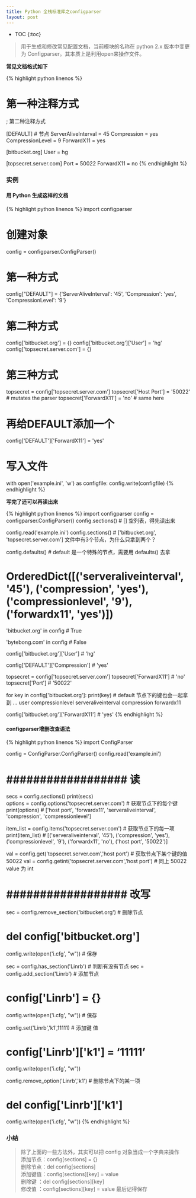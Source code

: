 ```yaml
---
title: Python 全栈标准库之configparser
layout: post
---
```


* TOC
{:toc}

> 用于生成和修改常见配置文档，当前模块的名称在 python 2.x 版本中变更为 Configparser。其本质上是利用open来操作文件。  

**常见文档格式如下**  

{% highlight python linenos %}
# 第一种注释方式
; 第二种注释方式

[DEFAULT]       # 节点
ServerAliveInterval = 45
Compression = yes
CompressionLevel = 9
ForwardX11 = yes
 
[bitbucket.org]
User = hg
 
[topsecret.server.com]
Port = 50022
ForwardX11 = no
{% endhighlight %}

### 实例

#### 用 Python 生成这样的文档

{% highlight python linenos %}
import configparser

# 创建对象
config = configparser.ConfigParser()

# 第一种方式
config["DEFAULT"] = {'ServerAliveInterval': '45',
                      'Compression': 'yes',
                     'CompressionLevel': '9'}

# 第二种方式
config['bitbucket.org'] = {}
config['bitbucket.org']['User'] = 'hg'
config['topsecret.server.com'] = {}

# 第三种方式
topsecret = config['topsecret.server.com']
topsecret['Host Port'] = '50022'     # mutates the parser
topsecret['ForwardX11'] = 'no'       # same here
# 再给DEFAULT添加一个
config['DEFAULT']['ForwardX11'] = 'yes'

# 写入文件
with open('example.ini', 'w') as configfile:
   config.write(configfile)
{% endhighlight %}

**写完了还可以再读出来**

{% highlight python linenos %}
import configparser
config = configparser.ConfigParser()
config.sections()           # []    空列表，得先读出来

config.read('example.ini')
config.sections()           # ['bitbucket.org', 'topsecret.server.com']      文件中有3个节点，为什么只拿到两个？

config.defaults()           # default 是一个特殊的节点，需要用 defaults() 去拿
# OrderedDict([('serveraliveinterval', '45'), ('compression', 'yes'), ('compressionlevel', '9'), ('forwardx11', 'yes')])

'bitbucket.org' in config   # True

'bytebong.com' in config    # False

config['bitbucket.org']['User']     # 'hg'

config['DEFAULT']['Compression']    # 'yes'

topsecret = config['topsecret.server.com']
topsecret['ForwardX11']     # 'no'
topsecret['Port']           # '50022'

for key in config['bitbucket.org']: print(key)      # default 节点下的键也会一起拿到
...
user
compressionlevel
serveraliveinterval
compression
forwardx11

config['bitbucket.org']['ForwardX11']       # 'yes'
{% endhighlight %}

#### configparser增删改查语法

{% highlight python linenos %}
import ConfigParser
  
config = ConfigParser.ConfigParser()
config.read('example.ini')

# ################## 读 ###################
secs = config.sections()
print(secs)             
options = config.options('topsecret.server.com')    # 获取节点下的每个键
print(options)          # ['host port', 'forwardx11', 'serveraliveinterval', 'compression', 'compressionlevel']

item_list = config.items('topsecret.server.com')    # 获取节点下的每一项
print(item_list)        # [('serveraliveinterval', '45'), ('compression', 'yes'), ('compressionlevel', '9'), ('forwardx11', 'no'), ('host port', '50022')]

val = config.get('topsecret.server.com','host port')        # 获取节点下某个键的值    50022
val = config.getint('topsecret.server.com','host port')     # 同上    50022   value 为 int
  
# ################## 改写 ###################
sec = config.remove_section('bitbucket.org')   # 删除节点
# del config['bitbucket.org']
config.write(open('i.cfg', "w"))               # 保存

sec = config.has_section('Linrb')              # 判断有没有节点
sec = config.add_section('Linrb')              # 添加节点
# config['Linrb'] = {}
config.write(open('i.cfg', "w"))               # 保存

config.set('Linrb','k1',11111)                 # 添加键 值
# config['Linrb']['k1'] = ‘11111’
config.write(open('i.cfg', "w"))

config.remove_option('Linrb','k1')             # 删除节点下的某一项
# del config['Linrb']['k1']
config.write(open('i.cfg', "w"))
{% endhighlight %}

### 小结

> 除了上面的一些方法外，其实可以把 config 对象当成一个字典来操作  
> 添加节点：config[sections] = {}  
> 删除节点：del config[sections]  
> 添加键值：config[sections][key] = value  
> 删除键 ：del config[sections][key]  
> 修改值 ：config[sections][key] = value
> 最后记得保存
